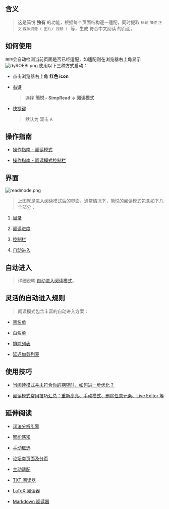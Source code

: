 含义
---
> 这是简悦 **独有** 的功能，根据每个页面结构逐一适配，同时提取 `标题` `描述` `正文` `媒体资源（ 图片/ 视频 ）` 等，生成 符合中文阅读 的页面。

如何使用
---

`简悦`会自动检测当前页面是否已经适配，如适配则在浏览器右上角显示 ![dyROEBi.png](https://i.loli.net/2019/06/27/5d14624f4e5eb34843.png) 使用以下三种方式启动：

- 点击浏览器右上角 **红色 icon**

- [右键](右键菜单) 
  > 选择 **简悦 - SimpRead → 阅读模式**

- [快捷键](快捷键) 
  > 默认为 双击 <kbd>A</kbd>

操作指南
---

- [操作指南 - 阅读模式](http://ksria.com/simpread/guide/#readmode) 

- [操作指南 - 阅读模式控制栏](http://ksria.com/simpread/guide/#readmodecontrol)

界面
---

![readmode.png](https://i.loli.net/2019/06/27/5d14615749ce294559.png)

> 上图就是进入阅读模式后的界面，通常情况下，简悦的阅读模式包含如下几个部分：

1. [目录](目录)

2. [阅读进度](阅读进度)

3. [控制栏](阅读模式-控制栏)

4. [自动进入](#自动进入)

自动进入
---

> 详细说明 [自动进入阅读模式](自动进入阅读模式)。

灵活的自动进入规则
---

> 阅读模式包含丰富的自动进入方案：

- [黑名单](黑名单)

- [白名单](白名单)

- [排除列表](排除列表)

- [延迟加载列表](延迟加载列表)

使用技巧
---

- [当阅读模式并未符合你的期望时，如何进一步优化？](https://github.com/Kenshin/simpread/discussions/1554)

- [阅读模式常用技巧汇总：重新高亮、手动模式、删除任意元素、Live Editor 等](https://github.com/Kenshin/simpread/discussions/3340)

延伸阅读
---

- [词法分析引擎](词法分析引擎)

- [智能感知](智能感知)

- [手动框选](手动框选)

- [论坛类页面及分页](论坛类页面及分页)

- [主动适配](主动适配阅读模式)

- [TXT 阅读器](TXT-阅读器)

- [LaTeX 阅读器](LATEX-识别)

- [Markdown 阅读器](MARKDOWN-识别)